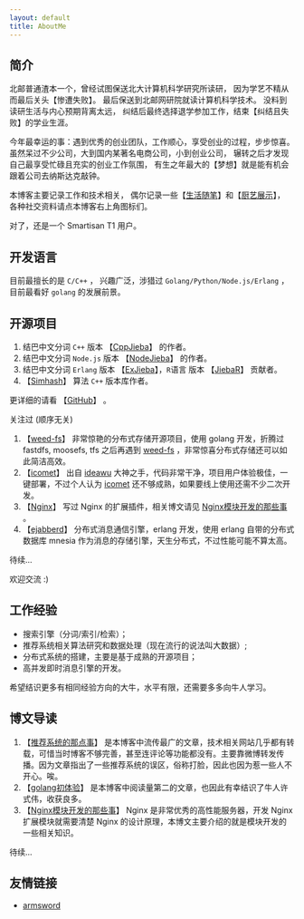 ```yaml
---
layout: default
title: AboutMe
---
```


## 简介

北邮普通渣本一个，曾经试图保送北大计算机科学研究所读研，
因为学艺不精从而最后关头【惨遭失败】。
最后保送到北邮网研院就读计算机科学技术。
没料到读研生活与内心预期背离太远，
纠结后最终选择退学参加工作，结束【纠结且失败】的学业生涯。

今年最幸运的事：遇到优秀的创业团队，工作顺心，享受创业的过程，步步惊喜。
虽然呆过不少公司，大到国内某著名电商公司，小到创业公司，
辗转之后才发现自己最享受忙碌且充实的创业工作氛围，
有生之年最大的【梦想】就是能有机会跟着公司去纳斯达克敲钟。

本博客主要记录工作和技术相关，
偶尔记录一些【[生活随笔]】和【[厨艺展示]】，
各种社交资料请点本博客右上角图标们。

对了，还是一个 Smartisan T1 用户。

## 开发语言

目前最擅长的是 `C/C++` ，
兴趣广泛，涉猎过 `Golang/Python/Node.js/Erlang` ，
目前最看好 `golang` 的发展前景。

## 开源项目

1. 结巴中文分词 `C++` 版本 【[CppJieba]】 的作者。
2. 结巴中文分词 `Node.js` 版本 【[NodeJieba]】 的作者。
3. 结巴中文分词 `Erlang` 版本 【[ExJieba]】，`R`语言 版本 【[JiebaR]】 贡献者。
4. 【[Simhash]】 算法 `C++` 版本库作者。

更详细的请看 【[GitHub]】 。

关注过 (顺序无关)

1. 【[weed-fs]】   非常惊艳的分布式存储开源项目，使用 golang 开发，折腾过 fastdfs, moosefs, tfs 之后再遇到 [weed-fs] ，非常惊喜分布式存储还可以如此简洁高效。
2. 【[icomet]】    出自 [ideawu] 大神之手，代码非常干净，项目用户体验极佳，一键部署，不过个人认为 [icomet] 还不够成熟，如果要线上使用还需不少二次开发。
3. 【[Nginx]】     写过 Nginx 的扩展插件，相关博文请见 [Nginx模块开发的那些事] 。
4. 【[ejabberd]】  分布式消息通信引擎，erlang 开发，使用 erlang 自带的分布式数据库 mnesia 作为消息的存储引擎，天生分布式，不过性能可能不算太高。

待续...

欢迎交流 :)

## 工作经验

+ 搜索引擎（分词/索引/检索）；
+ 推荐系统相关算法研究和数据处理（现在流行的说法叫大数据）;
+ 分布式系统的搭建，主要是基于成熟的开源项目；
+ 高并发即时消息引擎的开发。

希望结识更多有相同经验方向的大牛，水平有限，还需要多多向牛人学习。

## 博文导读

1. 【[推荐系统的那点事]】      是本博客中流传最广的文章，技术相关网站几乎都有转载，可惜当时博客不够完善，甚至连评论等功能都没有。主要靠微博转发传播。因为文章指出了一些推荐系统的误区，俗称打脸，因此也因为惹一些人不开心。唉。
2. 【[golang初体验]】          是本博客中阅读量第二的文章，也因此有幸结识了牛人许式伟，收获良多。
3. 【[Nginx模块开发的那些事]】 Nginx 是非常优秀的高性能服务器，开发 Nginx 扩展模块就需要清楚 Nginx 的设计原理，本博文主要介绍的就是模块开发的一些相关知识。

待续...

## 友情链接

+ [armsword]

[armsword]:http://armsword.com
[生活随笔]:http://yanyiwu.com/moments-in-life.html
[厨艺展示]:http://yanyiwu.com/cooking-in-life.html
[Jieba]:https://github.com/fxsjy/jieba
[CppJieba]:http://github.com/aszxqw/cppjieba
[NodeJieba]:http://github.com/aszxqw/nodejieba
[推荐系统的那点事]:http://yanyiwu.com/work/2014/06/01/tuijian-xitong-de-nadianshi.html
[GitHub]::http://github.com/aszxqw
[golang初体验]:http://yanyiwu.com/work/2014/08/11/golang-chutiyan.html
[Simhash]:http://yanyiwu.com/aszxqw/simhash
[weed-fs]:https://github.com/chrislusf/weed-fs
[icomet]:https://github.com/ideawu/icomet
[Nginx模块开发的那些事]:http://yanyiwu.com/work/2014/09/21/Nginx-module-development-stuff.html
[ideawu]:https://github.com/ideawu
[ejabberd]:https://github.com/processone/ejabberd
[Nginx]:https://github.com/Nginx/Nginx
[ExJieba]:https://github.com/falood/exjieba
[JiebaR]:https://github.com/qinwf/jiebaR
